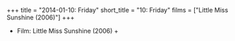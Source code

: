 +++
title = "2014-01-10: Friday"
short_title = "10: Friday"
films = ["Little Miss Sunshine (2006)"]
+++


* Film: Little Miss Sunshine (2006) +
